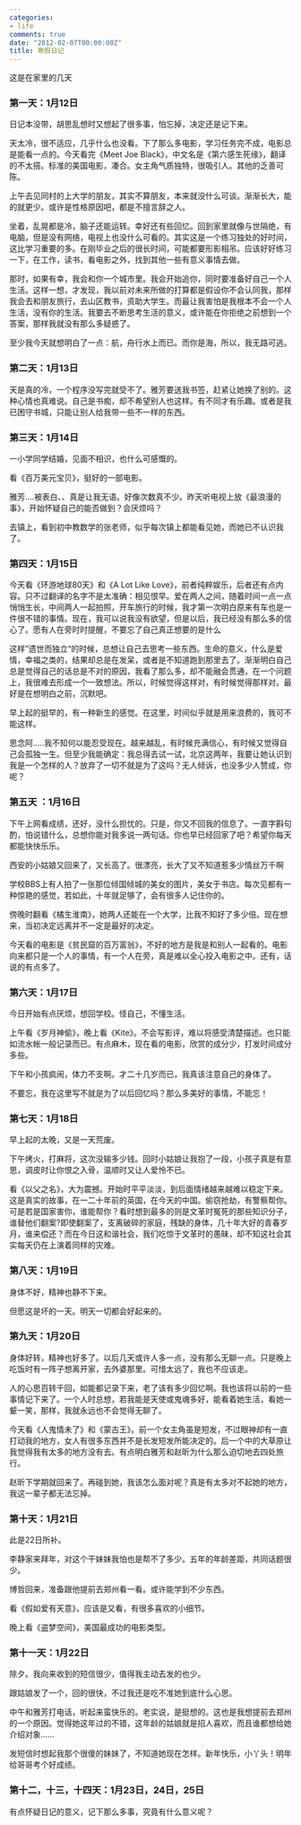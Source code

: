 ```yaml
---
categories:
- life
comments: true
date: "2012-02-07T00:00:00Z"
title: 寒假日记
---
```

这是在家里的几天




### 第一天：1月12日

日记本没带，胡思乱想时又想起了很多事，怕忘掉，决定还是记下来。

天太冷，很不适应，几乎什么也没看。下了那么多电影，学习任务完不成，电影总是能看一点的。今天看完《Meet Joe Black》，中文名是《第六感生死缘》，翻译的不太搭。标准的美国电影，凑合。女主角气质独特，很吸引人。其他的乏善可陈。

上午去见同村的上大学的朋友，其实不算朋友，本来就没什么可谈。渐渐长大，能的就更少。或许是性格原因吧，都是不擅言辞之人。

坐着，乱晃都是冷，脑子还能运转。幸好还有些回忆。回到家里就像与世隔绝，有电脑，但是没有网络，电视上也没什么可看的。其实这是一个练习独处的好时间，这比学习重要的多。在刚毕业之后的很长时间，可能都要形影相吊。应该好好练习一下，在工作，读书，看电影之外，找到其他一些有意义事情去做。

那时，如果有幸，我会和你一个城市里。我会开始追你，同时要准备好自己一个人生活。这样一想，才发现，我以前对未来所做的打算都是假设你不会认同我，那样我会去和朋友旅行，去山区教书，资助大学生。而最让我害怕是我根本不会一个人生活，没有你的生活。我要去不断思考生活的意义，或许能在你拒绝之前想到一个答案，那样我就没有那么多疑惑了。

至少我今天就想明白了一点：航，舟行水上而已。而你是海，所以，我无路可逃。



### 第二天：1月13日

天是真的冷，一个程序没写完就受不了。雅芳要送我书签，赶紧让她换了别的。这种心情也真难说。自己是书痴，却不希望别人也这样。有不同才有乐趣。或者是我已困守书城，只能让别人给我带一些不一样的东西。



### 第三天：1月14日

一小学同学结婚，见面不相识，也什么可感慨的。

看《百万美元宝贝》，挺好的一部电影。

雅芳....被表白、、真是让我无语。好像次数真不少。昨天听电视上放《最浪漫的事》，开始怀疑自己的能否做到？会厌烦吗？

去镇上，看到初中教数学的张老师，似乎每次镇上都能看见她，而她已不认识我了。



### 第四天：1月15日

今天看《环游地球80天》和《A Lot Like Love》，前者纯粹娱乐，后者还有点内容。只不过翻译的名字不是太准确：相见恨早。爱在两人之间，随着时间一点一点悄悄生长，中间两人一起拍照，开车旅行的时候，我才第一次明白原来有车也是一件很不错的事情。现在，我可以说我没有欲望，但是以后，我已经没有那么多的信心了。愿有人在旁时时提醒，不要忘了自己真正想要的是什么

这样”遗世而独立“的时候，总想让自己去思考一些东西。生命的意义，什么是爱情，幸福之类的，结果却总是在发呆，或者是不知道跑到那里去了。渐渐明白自己总是觉得自己的话总是不对的原因，我看了那么多，却不能融会贯通，在一个问题上，我很难去形成一个一致想法。所以，时候觉得这样对，有时候觉得那样对。最好是在想明白之前，沉默吧。

早上起的挺早的，有一种新生的感觉。在这里，时间似乎就是用来浪费的，我可不能这样。

思念阿.....我不知何以能忍受现在。越来越乱，有时候充满信心，有时候又觉得自己会孤独一生。但至少我能确定：我总得去试一试，北京这两年，我要让她认识到我是一个怎样的人？放弃了一切不就是为了这吗？无人倾诉，也没多少人赞成，你呢？



### 第五天 ：1月16日

下午上网看成绩，还好，没什么担忧的。只是，你又不回我的信息了。一直字斟句酌，怕说错什么，总想你能对我多说一两句话。你也早已经回家了吧？希望你每天都能快快乐乐。

西安的小姑娘又回来了，又长高了。很漂亮，长大了又不知道惹多少情丝万千啊

学校BBS上有人拍了一张那位倾国倾城的美女的图片，美女于书店。每次见都有一种惊艳的感觉，若如此，十年就足够了，会有很多人记住你的。

傍晚时翻看《橘生淮南》，她两人还能在一个大学，比我不知好了多少倍。现在想来，当初决定远离并不一定是最好的决定。

今天看的电影是《贫民窟的百万富翁》，不好的地方是我是和别人一起看的。电影向来都只是一个人的事情，有一个人在旁，真是难以全心投入电影之中。还有，话说的有点多了。



### 第六天：1月17日

今日开始有点厌烦，想回学校。怪自己，不懂生活。

上午看《岁月神偷》，晚上看《Kite》。不会写影评，难以将感受清楚描述。也只能如流水帐一般记录而已。有点麻木，现在看的电影，欣赏的成分少，打发时间成分多些。

下午和小孩疯闹，体力不支啊。才二十几岁而已，我真该注意自己的身体了。

不要忘，我在这里写不就是为了以后回忆吗？那么多美好的事情，不能忘！



### 第七天：1月18日

早上起的太晚，又是一天荒废。

下午烤火，打麻将，这次没输多少钱。回时小姑娘让我抱了一段，小孩子真是有意思，调皮时让你恨之入骨，温顺时又让人爱怜不已。

看《以父之名》，大为震撼。开始时平平淡淡，到后面情绪越来越难以稳定下来。这是真实的故事，在一二十年前的英国，在今天的中国。偷窃抢劫，有警察帮你。可是若是国家害你，谁能帮你？看时想到最多的则是文革时冤死的那些知识分子，谁替他们翻案?即使翻案了，支离破碎的家庭，残缺的身体，几十年大好的青春岁月，谁来偿还？而在今日这和谐社会，我们吃惊于文革时的愚昧，却不知这社会其实每天仍在上演着同样的灾难。



### 第八天：1月19日

身体不好，精神也静不下来。

但愿这是坏的一天。明天一切都会好起来的。



### 第九天：1月20日

身体好转，精神也好多了。以后几天或许人多一点，没有那么无聊一点。只是晚上吃饭时有一阵子想离开家，去外婆那里。可惜太远了，我也不应该走。

人的心思百转千回，如能都记录下来，老了该有多少回忆啊。我也该将以前的一些事情记下来了。一个人时总想，若我能是天使或鬼魂多好，能看着她生活，看她一颦一笑，那样，我就永远也不会觉得无聊了。

今天看《人鬼情未了》和《蒙古王》。前一个女主角虽是短发，不过眼神却有一直打动我的地方，女人有很多东西并不是长发短发所能决定的。后一个中的大草原让我觉得我有太多的地方没有去。有点明白雅芳和赵昕为什么那么迫切地去四处旅行。

赵昕下学期就回来了。再碰到她，我该怎么面对呢？真是有太多对不起她的地方，我这一辈子都无法忘掉。



### 第十天：1月21日

此是22日所补。

李静家来拜年，对这个干妹妹我怕也是帮不了多少。五年的年龄差距，共同话题很少。

博哲回来，准备跟他提前去郑州看一看。或许能学到不少东西。

看《假如爱有天意》，应该是又看，有很多喜欢的小细节。

晚上看《盗梦空间》，美国最成功的电影类型。



### 第十一天：1月22日

除夕。我向来收到的短信很少，值得我主动去发的也少。

跟姑娘发了一个，回的很快，不过我还是吃不准她到底什么心思。

中午和雅芳打电话，听起来蛮快乐的。老实说，是挺想的。这也是我想提前去郑州的一个原因。觉得她这年过的不错，这年龄的姑娘就是招人喜欢，而且谁都想给她介绍对象……

发短信时想起我那个很傻的妹妹了，不知道她现在怎样。新年快乐，小丫头！明年给哥哥考个好成绩。



### 第十二，十三，十四天：1月23日，24日，25日

有点怀疑日记的意义，记下那么多事，究竟有什么意义呢？

 

 
